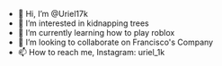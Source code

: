 - 👋 Hi, I’m @Uriel17k
- 👀 I’m interested in kidnapping trees
- 🌱 I’m currently learning how to play roblox
- 💞️ I’m looking to collaborate on Francisco's Company
- 📫 How to reach me, Instagram: uriel_1k

<!---
Uriel17k/Uriel17k is a ✨ special ✨ repository because its `README.md` (this file) appears on your GitHub profile.
You can click the Preview link to take a look at your changes.
--->
